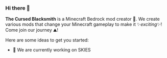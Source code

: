 ### Hi there 👋

**The Cursed Blacksmith** is a Minecraft Bedrock mod creator 📘. We create various mods that change your Minecraft gameplay to make it ✨_exciting_✨! Come join our journey ⛰️!

Here are some ideas to get you started:

- 🔭 We are currently working on SKIES
